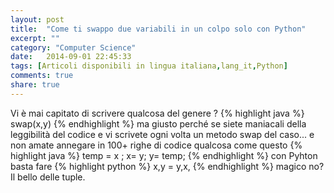 ```yaml
---
layout: post
title:  "Come ti swappo due variabili in un colpo solo con Python"
excerpt: ""
category: "Computer Science"
date:   2014-09-01 22:45:33
tags: [Articoli disponibili in lingua italiana,lang_it,Python]
comments: true
share: true
---
```


Vi è mai capitato di scrivere qualcosa del genere ?
{% highlight java %}
swap(x,y) 
{% endhighlight %}
ma giusto perché se siete maniacali della leggibilità del codice e vi scrivete ogni volta un metodo swap del caso... e non amate annegare in 100+ righe di codice qualcosa come questo
{% highlight java %}
temp = x ;
x= y;
y= temp;
{% endhighlight %}
con Pyhton basta fare 
{% highlight python %}
x,y = y,x, 
{% endhighlight %}
magico no? Il bello delle tuple.
